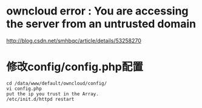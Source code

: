 # owncloud error : You are accessing the server from an untrusted domain
http://blog.csdn.net/smhbqc/article/details/53258270

# 修改config/config.php配置
```
cd /data/www/default/owncloud/config/
vi config.php
put the ip you trust in the Array.
/etc/init.d/httpd restart
```
